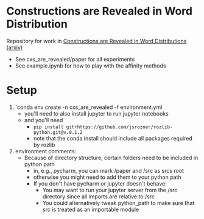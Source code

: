# Constructions are Revealed in Word Distribution
Repository for work in [Constructions are Revealed in Word Distributions
(arxiv)](https://arxiv.org/abs/2503.06048)

- See cxs_are_revealed/paper for all experiments
- See example.ipynb for how to play with the affinity methods

# Setup
1. `conda env create -n cxs_are_revealed -f environment.yml
   - you'll need to also install jupyter to run jupyter notebooks
   - and you'll need
       - `pip install git+https://github.com/jsrozner/rozlib-python.git@v.0.1.2`
       - note that the conda install should include all packages required by rozlib
3. environment comments:
   - Because of directory structure, certain folders need to be included in python path
       - in, e.g., pycharm, you can mark /paper and /src as srcs root
       - otherwise you might need to add them to your python path
       - If you don't have pycharm or jupyter doesn't behave:
           - You may want to run your jupyter server from the /src directory since all
           imports are relative to /src 
           - You could alternatively tweak python_path to make sure that src is treated
            as an importable module
